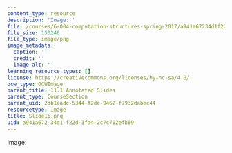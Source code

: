 ```yaml
---
content_type: resource
description: 'Image: '
file: /courses/6-004-computation-structures-spring-2017/a941a67234d1f22d3fa42c7c702efb69_Slide15.png
file_size: 150246
file_type: image/png
image_metadata:
  caption: ''
  credit: ''
  image-alt: ''
learning_resource_types: []
license: https://creativecommons.org/licenses/by-nc-sa/4.0/
ocw_type: OCWImage
parent_title: 11.1 Annotated Slides
parent_type: CourseSection
parent_uid: 2db1eadc-5344-f2de-9462-f7932dabec44
resourcetype: Image
title: Slide15.png
uid: a941a672-34d1-f22d-3fa4-2c7c702efb69
---
```

Image: 